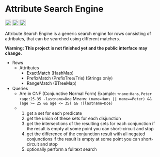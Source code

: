 # Attribute Search Engine

[<img alt="github" src="https://img.shields.io/badge/github-NHollmann/attribute--search--engine-77b0fc?style=for-the-badge&labelColor=555555&logo=github" height="20">](https://github.com/NHollmann/attribute-search-engine)
[<img alt="crates.io" src="https://img.shields.io/crates/v/attribute-search-engine.svg?style=for-the-badge&color=fc8d62&logo=rust" height="20">](https://crates.io/crates/attribute-search-engine)
[<img alt="docs.rs" src="https://img.shields.io/badge/docs.rs-attribute--search--engine-66c2a5?style=for-the-badge&labelColor=555555&logo=docs.rs" height="20">](https://docs.rs/attribute-search-engine)


Attribute Search Engine is a generic search engine for rows consisting of attributes, that can be searched using different matchers.

**Warning: This project is not finished yet and the public interface may change.**

- Rows
  - Attributes
    - ExactMatch  (HashMap)
    - PrefixMatch (PrefixTree/Trie) (Strings only)
    - RangeMatch  (BTreeMap)
- Queries
  - Are in CNF (Conjunctive Normal Form)
    Example: `+name:Hans,Peter +age:25-35 -lastname=Doe`
    Means:   `(name=Hans || name==Peter) && (age >= 25 && age <= 35) && !(lastname=Doe)`
  - 1. get a set for each predicate
    2. get the union of these sets for each disjunction
    3. get the intersections of the resulting sets for each conjunction
      if the result is empty at some point you can short-circuit and stop
    4. get the difference of the conjunction result with all negated conjunctions
      if the result is empty at some point you can short-circuit and stop
    5. optionally perform a fulltext search
